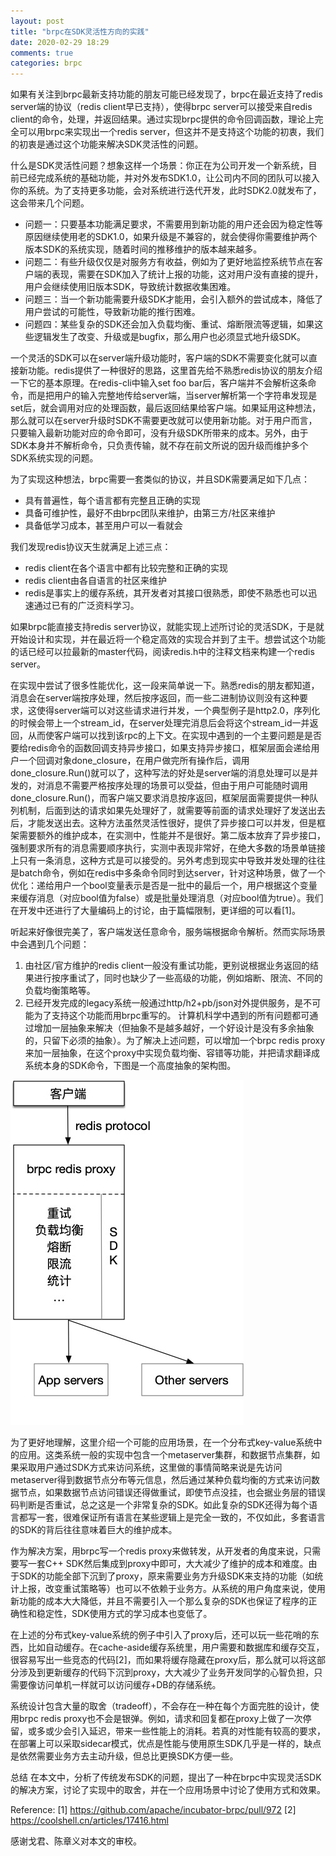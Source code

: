 ```yaml
---
layout: post
title: "brpc在SDK灵活性方向的实践"
date: 2020-02-29 18:29
comments: true
categories: brpc
---
```


如果有关注到brpc最新支持功能的朋友可能已经发现了，brpc在最近支持了redis server端的协议（redis client早已支持），使得brpc server可以接受来自redis client的命令，处理，并返回结果。通过实现brpc提供的命令回调函数，理论上完全可以用brpc来实现出一个redis server，但这并不是支持这个功能的初衷，我们的初衷是通过这个功能来解决SDK灵活性的问题。

什么是SDK灵活性问题？想象这样一个场景：你正在为公司开发一个新系统，目前已经完成系统的基础功能，并对外发布SDK1.0，让公司内不同的团队可以接入你的系统。为了支持更多功能，会对系统进行迭代开发，此时SDK2.0就发布了，这会带来几个问题。

* 问题一：只要基本功能满足要求，不需要用到新功能的用户还会因为稳定性等原因继续使用老的SDK1.0，如果升级是不兼容的，就会使得你需要维护两个版本SDK的系统实现，随着时间的推移维护的版本越来越多。
* 问题二：有些升级仅仅是对服务方有收益，例如为了更好地监控系统节点在客户端的表现，需要在SDK加入了统计上报的功能，这对用户没有直接的提升，用户会继续使用旧版本SDK，导致统计数据收集困难。
* 问题三：当一个新功能需要升级SDK才能用，会引入额外的尝试成本，降低了用户尝试的可能性，导致新功能的推行困难。
* 问题四：某些复杂的SDK还会加入负载均衡、重试、熔断限流等逻辑，如果这些逻辑发生了改变、升级或是bugfix，那么用户也必须显式地升级SDK。

一个灵活的SDK可以在server端升级功能时，客户端的SDK不需要变化就可以直接新功能。redis提供了一种很好的思路，这里首先给不熟悉redis协议的朋友介绍一下它的基本原理。在redis-cli中输入set foo bar后，客户端并不会解析这条命令，而是把用户的输入完整地传给server端，当server解析第一个字符串发现是set后，就会调用对应的处理函数，最后返回结果给客户端。如果延用这种想法，那么就可以在server升级时SDK不需要更改就可以使用新功能。对于用户而言，只要输入最新功能对应的命令即可，没有升级SDK所带来的成本。另外，由于SDK本身并不解析命令，只负责传输，就不存在前文所说的因升级而维护多个SDK系统实现的问题。

为了实现这种想法，brpc需要一套类似的协议，并且SDK需要满足如下几点：

* 具有普遍性，每个语言都有完整且正确的实现
* 具备可维护性，最好不由brpc团队来维护，由第三方/社区来维护
* 具备低学习成本，甚至用户可以一看就会

我们发现redis协议天生就满足上述三点：

* redis client在各个语言中都有比较完整和正确的实现
* redis client由各自语言的社区来维护
* redis是事实上的缓存系统，其开发者对其接口很熟悉，即使不熟悉也可以迅速通过已有的广泛资料学习。

如果brpc能直接支持redis server协议，就能实现上述所讨论的灵活SDK，于是就开始设计和实现，并在最近将一个稳定高效的实现合并到了主干。想尝试这个功能的话已经可以拉最新的master代码，阅读redis.h中的注释文档来构建一个redis server。

在实现中尝试了很多性能优化，这一段来简单说一下。熟悉redis的朋友都知道，消息会在server端按序处理，然后按序返回，而一些二进制协议则没有这种要求，这使得server端可以对这些请求进行并发，一个典型例子是http2.0，序列化的时候会带上一个stream_id，在server处理完消息后会将这个stream_id一并返回，从而使客户端可以找到该rpc的上下文。在实现中遇到的一个主要问题是是否要给redis命令的函数回调支持异步接口，如果支持异步接口，框架层面会递给用户一个回调对象done_closure，在用户做完所有操作后，调用done_closure.Run()就可以了，这种写法的好处是server端的消息处理可以是并发的，对消息不需要严格按序处理的场景可以受益，但由于用户可能随时调用done_closure.Run()，而客户端又要求消息按序返回，框架层面需要提供一种队列机制，后面到达的请求如果先处理好了，就需要等前面的请求处理好了发送出去后，才能发送出去。这种方法虽然灵活性很好，提供了异步接口可以并发，但是框架需要额外的维护成本，在实测中，性能并不是很好。第二版本放弃了异步接口，强制要求所有的消息需要顺序执行，实测中表现非常好，在绝大多数的场景单链接上只有一条消息，这种方式是可以接受的。另外考虑到现实中导致并发处理的往往是batch命令，例如在redis中多条命令同时到达server，针对这种场景，做了一个优化：递给用户一个bool变量表示是否是一批中的最后一个，用户根据这个变量来缓存消息（对应bool值为false）或是批量处理消息（对应bool值为true）。我们在开发中还进行了大量编码上的讨论，由于篇幅限制，更详细的可以看[1]。

听起来好像很完美了，客户端发送任意命令，服务端根据命令解析。然而实际场景中会遇到几个问题：

1. 由社区/官方维护的redis client一般没有重试功能，更别说根据业务返回的结果进行按序重试了，同时也缺少了一些高级的功能，例如熔断、限流、不同的负载均衡策略等。
2. 已经开发完成的legacy系统一般通过http/h2+pb/json对外提供服务，是不可能为了支持这个功能而用brpc重写的。
计算机科学中遇到的所有问题都可通过增加一层抽象来解决（但抽象不是越多越好，一个好设计是没有多余抽象的，只留下必须的抽象）。为了解决上述问题，可以增加一个brpc redis proxy来加一层抽象，在这个proxy中实现负载均衡、容错等功能，并把请求翻译成系统本身的SDK命令，下图是一个高度抽象的架构图。

![proxy](/images/proxy.jpg)

为了更好地理解，这里介绍一个可能的应用场景，在一个分布式key-value系统中的应用。这类系统一般的实现中包含一个metaserver集群，和数据节点集群，如果采取用户通过SDK方式来访问系统，这里做的事情简略来说是先访问metaserver得到数据节点分布等元信息，然后通过某种负载均衡的方式来访问数据节点，如果数据节点访问错误还得做重试，即使节点没挂，也会据业务层的错误码判断是否重试，总之这是一个非常复杂的SDK。如此复杂的SDK还得为每个语言都写一套，很难保证所有语言在某些逻辑上是完全一致的，不仅如此，多套语言的SDK的背后往往意味着巨大的维护成本。

作为解决方案，用brpc写一个redis proxy来做转发，从开发者的角度来说，只需要写一套C++ SDK然后集成到proxy中即可，大大减少了维护的成本和难度。由于SDK的功能全部下沉到了proxy，原来需要业务方升级SDK来支持的功能（如统计上报，改变重试策略等）也可以不依赖于业务方。从系统的用户角度来说，使用新功能的成本大大降低，并且不需要引入一个那么复杂的SDK也保证了程序的正确性和稳定性，SDK使用方式的学习成本也变低了。

在上述的分布式key-value系统的例子中引入了proxy后，还可以玩一些花哨的东西，比如自动缓存。在cache-aside缓存系统里，用户需要和数据库和缓存交互，很容易写出一些竞态的代码[2]，而如果将缓存隐藏在proxy后，那么就可以将这部分涉及到更新缓存的代码下沉到proxy，大大减少了业务开发同学的心智负担，只需要像访问单机一样就可以访问缓存+DB的存储系统。

系统设计包含大量的取舍（tradeoff），不会存在一种在每个方面完胜的设计，使用brpc redis proxy也不会是银弹。例如，请求和回复都在proxy上做了一次停留，或多或少会引入延迟，带来一些性能上的消耗。若真的对性能有较高的要求，在部署上可以采取sidecar模式，优点是性能与使用原生SDK几乎是一样的，缺点是依然需要业务方去主动升级，但总比更换SDK方便一些。

总结
在本文中，分析了传统发布SDK的问题，提出了一种在brpc中实现灵活SDK的解决方案，讨论了实现中的取舍，并在一个应用场景中讨论了使用方式和效果。

Reference:
[1] https://github.com/apache/incubator-brpc/pull/972
[2] https://coolshell.cn/articles/17416.html

感谢戈君、陈章义对本文的审校。
